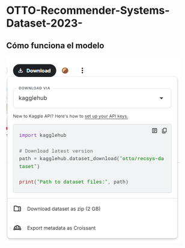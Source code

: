 # OTTO-Recommender-Systems-Dataset-2023-

## Cómo funciona el modelo

![SVD Explicación](Screenshot%202025-05-11%20103037.png)
